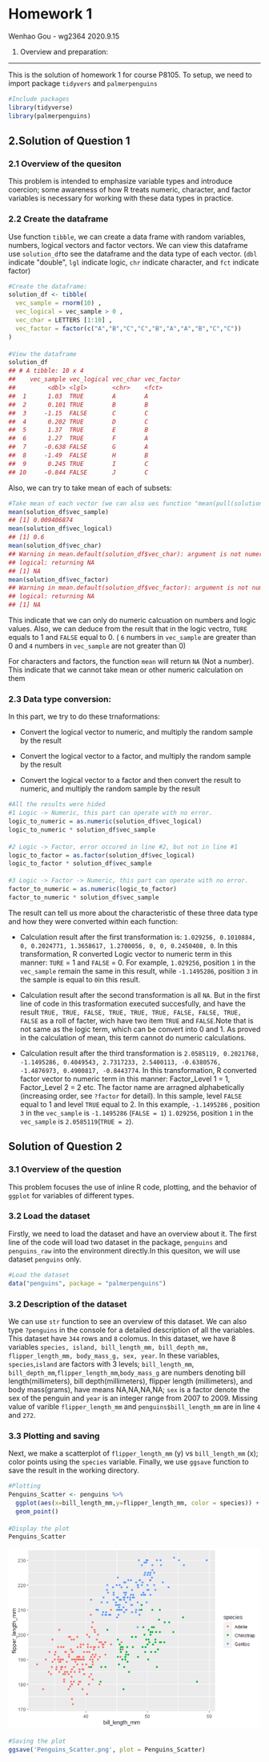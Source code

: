 Homework 1
================
Wenhao Gou - wg2364
2020.9.15

1. Overview and preparation:
----------------------------

This is the solution of homework 1 for course P8105. To setup, we need to import package `tidyvers` and `palmerpenguins`

``` r
#Include packages
library(tidyverse)
library(palmerpenguins)
```

2.Solution of Question 1
------------------------

### 2.1 Overview of the quesiton

This problem is intended to emphasize variable types and introduce coercion; some awareness of how R treats numeric, character, and factor variables is necessary for working with these data types in practice.

### 2.2 Create the dataframe

Use function `tibble`, we can create a data frame with random variables, numbers, logical vectors and factor vectors. We can view this dataframe use `solution_df`to see the dataframe and the data type of each vector. (`dbl` indicate "double", `lgl` indicate logic, `chr` indicate character, and `fct` indicate factor)

``` r
#Create the dataframe:
solution_df <- tibble(
  vec_sample = rnorm(10) , 
  vec_logical = vec_sample > 0 ,
  vec_char = LETTERS [1:10] ,
  vec_factor = factor(c("A","B","C","C","B","A","A","B","C","C"))
)

#View the dataframe
solution_df
## # A tibble: 10 x 4
##    vec_sample vec_logical vec_char vec_factor
##         <dbl> <lgl>       <chr>    <fct>     
##  1      1.03  TRUE        A        A         
##  2      0.101 TRUE        B        B         
##  3     -1.15  FALSE       C        C         
##  4      0.202 TRUE        D        C         
##  5      1.37  TRUE        E        B         
##  6      1.27  TRUE        F        A         
##  7     -0.638 FALSE       G        A         
##  8     -1.49  FALSE       H        B         
##  9      0.245 TRUE        I        C         
## 10     -0.844 FALSE       J        C
```

Also, we can try to take mean of each of subsets:

``` r
#Take mean of each vector (we can also ues function "mean(pull(solution_df,col_you_want))" )
mean(solution_df$vec_sample)
## [1] 0.009406874
mean(solution_df$vec_logical)
## [1] 0.6
mean(solution_df$vec_char)
## Warning in mean.default(solution_df$vec_char): argument is not numeric or
## logical: returning NA
## [1] NA
mean(solution_df$vec_factor)
## Warning in mean.default(solution_df$vec_factor): argument is not numeric or
## logical: returning NA
## [1] NA
```

This indicate that we can only do numeric calcuation on numbers and logic values. Also, we can deduce from the result that in the logic vectro, `TURE` equals to 1 and `FALSE` equal to 0. ( `6` numbers in `vec_sample` are greater than 0 and `4` numbers in `vec_sample` are not greater than 0)

For characters and factors, the function `mean` will return `NA` (Not a number). This indicate that we cannot take mean or other numeric calculation on them

### 2.3 Data type conversion:

In this part, we try to do these trnaformations:

-   Convert the logical vector to numeric, and multiply the random sample by the result

-   Convert the logical vector to a factor, and multiply the random sample by the result

-   Convert the logical vector to a factor and then convert the result to numeric, and multiply the random sample by the result

``` r
#All the results were hided
#1 Logic -> Numeric, this part can operate with no error.
logic_to_numeric = as.numeric(solution_df$vec_logical)
logic_to_numeric * solution_df$vec_sample

#2 Logic -> Factor, error occured in line #2, but not in line #1
logic_to_factor = as.factor(solution_df$vec_logical)
logic_to_factor * solution_df$vec_sample

#3 Logic -> Factor -> Numeric, this part can operate with no error. 
factor_to_numeric = as.numeric(logic_to_factor)
factor_to_numeric * solution_df$vec_sample
```

The result can tell us more about the characteristic of these three data type and how they were converted within each function:

-   Calculation result after the first transformation is: `1.029256, 0.1010884, 0, 0.2024771, 1.3658617, 1.2700056, 0, 0, 0.2450408, 0`. In this transformation, R converted Logic vector to numeric term in this manner: `TURE` = 1 and `FALSE` = 0. For example, `1.029256`, position `1` in the `vec_sample` remain the same in this result, while `-1.1495286`, position `3` in the sample is equal to `0`in this result.

-   Calculation result after the second transformation is all `NA`. But in the first line of code in this trasformation executed succesfully, and have the result `TRUE, TRUE, FALSE, TRUE, TRUE, TRUE, FALSE, FALSE, TRUE, FALSE` as a roll of facter, wich have two item `TRUE` and `FALSE`.Note that is not same as the logic term, which can be convert into 0 and 1. As proved in the calculation of mean, this term cannot do numeric calculations.

-   Calculation result after the third transformation is `2.0585119, 0.2021768, -1.1495286, 0.4049543, 2.7317233, 2.5400113, -0.6380576, -1.4876973, 0.4900817, -0.8443774`. In this transformation, R converted factor vector to numeric term in this manner: Factor\_Level 1 = 1, Factor\_Level 2 = 2 etc. The factor name are arragned alphabetically (increasing order, see `?factor` for detail). In this sample, level `FALSE` equal to 1 and level `TRUE` equal to 2. In this example, `-1.1495286` , position `3` in the `vec_sample` is `-1.1495286` (`FALSE = 1`) `1.029256`, position `1` in the `vec_sample` is `2.0585119`(`TRUE = 2`).

Solution of Question 2
----------------------

### 3.1 Overview of the question

This problem focuses the use of inline R code, plotting, and the behavior of `ggplot` for variables of different types.

### 3.2 Load the dataset

Firstly, we need to load the dataset and have an overview about it. The first line of the code will load two dataset in the package, `penguins` and `penguins_raw` into the environment directly.In this quesiton, we will use dataset `penguins` only.

``` r
#Load the dataset
data("penguins", package = "palmerpenguins")
```

### 3.2 Description of the dataset

We can use `str` function to see an overview of this dataset. We can also type `?penguins` in the console for a detailed description of all the variables. This dataset have `344` rows and `8` colomus. In this dataset, we have 8 variables `species, island, bill_length_mm, bill_depth_mm, flipper_length_mm, body_mass_g, sex, year`. In these variables, `species`,`island` are factors with 3 levels; `bill_length_mm`, `bill_depth_mm`,`flipper_length_mm`,`body_mass_g` are numbers denoting bill length(millimeters), bill depth(millimeters), flipper length (millimeters), and body mass(grams), have means NA,NA,NA,NA; `sex` is a factor denote the sex of the penguin and `year` is an integer range from 2007 to 2009. Missing value of varible `flipper_length_mm` and `penguins$bill_length_mm` are in line `4` and `272`.

### 3.3 Plotting and saving

Next, we make a scatterplot of `flipper_length_mm` (y) vs `bill_length_mm` (x); color points using the `species` variable. Finally, we use `ggsave` function to save the result in the working directory.

``` r
#Plotting
Penguins_Scatter <- penguins %>% 
  ggplot(aes(x=bill_length_mm,y=flipper_length_mm, color = species)) + 
  geom_point()

#Display the plot
Penguins_Scatter
```

![](Solution_files/figure-markdown_github/Plotting%20and%20saving-1.png)

``` r
#Saving the plot
ggsave('Penguins_Scatter.png', plot = Penguins_Scatter)
```
